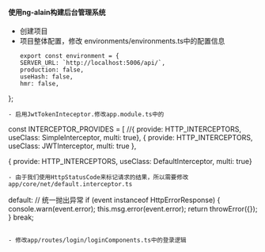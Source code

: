#### 使用ng-alain构建后台管理系统
- 创建项目
- 项目整体配置，修改 environments/environments.ts中的配置信息
  ```
  export const environment = {
  SERVER_URL: `http://localhost:5006/api/`,
  production: false,
  useHash: false,
  hmr: false,
}; 
  ```
- 启用JwtTokenInteceptor.修改app.module.ts中的
  ```
 
  const INTERCEPTOR_PROVIDES = [
  //{ provide: HTTP_INTERCEPTORS, useClass: SimpleInterceptor, multi: true},
  { provide: HTTP_INTERCEPTORS, useClass: JWTInterceptor, multi: true },
   
  { provide: HTTP_INTERCEPTORS, useClass: DefaultInterceptor, multi: true}

   ```
- 由于我们使用HttpStatusCode来标记请求的结果，所以需要修改app/core/net/default.interceptor.ts
  ```
  default:
  // 统一抛出异常
  if (event instanceof HttpErrorResponse) {
    console.warn(event.error);
    this.msg.error(event.error);
    return throwError({});
  }
  break;
  ```
  
- 修改app/routes/login/loginComponents.ts中的登录逻辑
  
